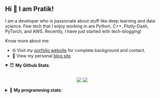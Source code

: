 ## Hi 👋 I am Pratik! 

I am a developer who is passionate about stuff like deep learning and data science. Few tech that I enjoy working in are Python, C++, Plotly-Dash, PyTorch, and  AWS. Recently, I have just started with tech-blogging!

Know more about me:
- 🌐 Visit my [porfolio website](https://pr2tik1.github.io/) for complete background and contact.
- 👋 View my personal [blog site](https://pr2tik1.github.io/blog/)

<details open>
 <summary> 😇 <b>My Github Stats</b>: </summary>

<br>

<p align = "center">
  <img src = "https://github-readme-stats.vercel.app/api?username=pr2tik1&show_icons=true&theme=tokyonight&line_height=27">
  <img src = "https://github-readme-stats.vercel.app/api/top-langs/?username=pr2tik1&hide=css,java,html&theme=tokyonight">
</p>

</details>

<details> 
 <summary>🤖 <b>My programming stats</b>: </summary>
<br>

<!--START_SECTION:waka-->
**I'm an Early 🐤** 

```text
🌞 Morning    101 commits    ████░░░░░░░░░░░░░░░░░░░░░   16.37% 
🌆 Daytime    208 commits    ████████░░░░░░░░░░░░░░░░░   33.71% 
🌃 Evening    230 commits    █████████░░░░░░░░░░░░░░░░   37.28% 
🌙 Night      78 commits     ███░░░░░░░░░░░░░░░░░░░░░░   12.64%

```
📅 **I'm Most Productive on Sunday** 

```text
Monday       65 commits     ██░░░░░░░░░░░░░░░░░░░░░░░   10.53% 
Tuesday      90 commits     ███░░░░░░░░░░░░░░░░░░░░░░   14.59% 
Wednesday    74 commits     ███░░░░░░░░░░░░░░░░░░░░░░   11.99% 
Thursday     95 commits     ███░░░░░░░░░░░░░░░░░░░░░░   15.4% 
Friday       79 commits     ███░░░░░░░░░░░░░░░░░░░░░░   12.8% 
Saturday     95 commits     ███░░░░░░░░░░░░░░░░░░░░░░   15.4% 
Sunday       119 commits    ████░░░░░░░░░░░░░░░░░░░░░   19.29%

```


📊 **This Week I Spent My Time On** 

```text
💬 Programming Languages: 
No Activity Tracked This Week

```

**I Mostly Code in Jupyter Notebook** 

```text
Jupyter Notebook         10 repos            █████████████████░░░░░░░░   71.43% 
C++                      2 repos             ███░░░░░░░░░░░░░░░░░░░░░░   14.29% 
HTML                     1 repos             █░░░░░░░░░░░░░░░░░░░░░░░░   7.14% 
JavaScript               1 repos             █░░░░░░░░░░░░░░░░░░░░░░░░   7.14%

```



<!--END_SECTION:waka-->

</details>
